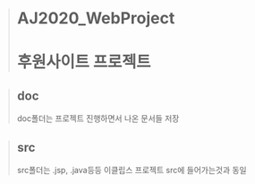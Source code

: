 ># AJ2020_WebProject
># 후원사이트 프로젝트

>## doc
>doc폴더는 프로젝트 진행하면서 나온 문서들 저장

>## src
>src폴더는 .jsp, .java등등 이클립스 프로젝트 src에 들어가는것과 동일 
